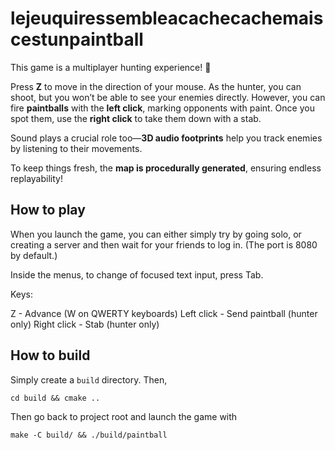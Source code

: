 # lejeuquiressembleacachecachemaiscestunpaintball

This game is a multiplayer hunting experience! 🎯  

Press **Z** to move in the direction of your mouse. As the hunter, you can shoot, but you won’t be able to see your enemies directly. However, you can fire **paintballs** with the **left click**, marking opponents with paint. Once you spot them, use the **right click** to take them down with a stab.  

Sound plays a crucial role too—**3D audio footprints** help you track enemies by listening to their movements.  

To keep things fresh, the **map is procedurally generated**, ensuring endless replayability!

## How to play

When you launch the game, you can either simply try by going solo, or creating
a server and then wait for your friends to log in. (The port is 8080 by default.)

Inside the menus, to change of focused text input, press Tab.

Keys:

  Z - Advance (W on QWERTY keyboards)
  Left click - Send paintball (hunter only)
  Right click - Stab (hunter only)


## How to build

Simply create a `build` directory. Then,

`cd build && cmake ..`

Then go back to project root and launch the game with

`make -C build/ && ./build/paintball`
